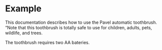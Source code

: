 # Example
This documentation describes how to use the Pavel automatic
toothbrush.  
“Note that this toothbrush is totally safe to use for children,
adults, pets, wildlife, and trees.

The toothbrush requires two AA bateries.